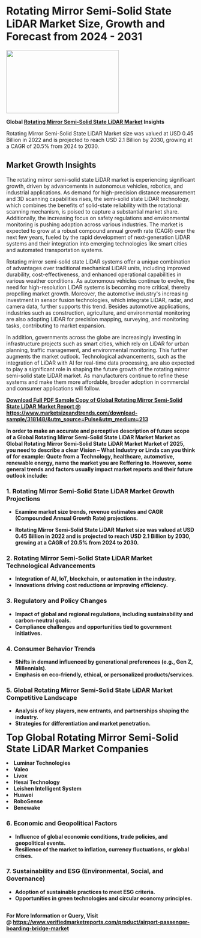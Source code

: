 <H1>Rotating Mirror Semi-Solid State LiDAR Market Size, Growth and Forecast from 2024 - 2031</H1><img class="aligncenter size-medium wp-image-584254" src="https://thirdeyenews.in/wp-content/uploads/2024/09/Global-Market-Research-300x168.jpeg" alt="" width="300" height="168" /><p><strong>Global&nbsp;<a href="https://www.marketsizeandtrends.com/download-sample/318148/&amp;utm_source=Pulse&amp;utm_medium=213">Rotating Mirror Semi-Solid State LiDAR Market</a> Insights</strong></p><p>Rotating Mirror Semi-Solid State LiDAR Market size was valued at USD 0.45 Billion in 2022 and is projected to reach USD 2.1 Billion by 2030, growing at a CAGR of 20.5% from 2024 to 2030.</p><p><h2>Market Growth Insights</h2> <p>The rotating mirror semi-solid state LiDAR market is experiencing significant growth, driven by advancements in autonomous vehicles, robotics, and industrial applications. As demand for high-precision distance measurement and 3D scanning capabilities rises, the semi-solid state LiDAR technology, which combines the benefits of solid-state reliability with the rotational scanning mechanism, is poised to capture a substantial market share. Additionally, the increasing focus on safety regulations and environmental monitoring is pushing adoption across various industries. The market is expected to grow at a robust compound annual growth rate (CAGR) over the next few years, fueled by the rapid development of next-generation LiDAR systems and their integration into emerging technologies like smart cities and automated transportation systems.</p> <p><strong><a href="#"></a></strong></p> <p>Rotating mirror semi-solid state LiDAR systems offer a unique combination of advantages over traditional mechanical LiDAR units, including improved durability, cost-effectiveness, and enhanced operational capabilities in various weather conditions. As autonomous vehicles continue to evolve, the need for high-resolution LiDAR systems is becoming more critical, thereby propelling market growth. Moreover, the automotive industry's increasing investment in sensor fusion technologies, which integrate LiDAR, radar, and camera data, further supports this trend. Besides automotive applications, industries such as construction, agriculture, and environmental monitoring are also adopting LiDAR for precision mapping, surveying, and monitoring tasks, contributing to market expansion.</p> <p>In addition, governments across the globe are increasingly investing in infrastructure projects such as smart cities, which rely on LiDAR for urban planning, traffic management, and environmental monitoring. This further augments the market outlook. Technological advancements, such as the integration of LiDAR with AI for real-time data processing, are also expected to play a significant role in shaping the future growth of the rotating mirror semi-solid state LiDAR market. As manufacturers continue to refine these systems and make them more affordable, broader adoption in commercial and consumer applications will follow.</p> <p><strong><a href="#"></p><p><span class=""><strong>Download Full PDF Sample Copy of Global Rotating Mirror Semi-Solid State LiDAR Market Report</strong> @ <a href="https://www.marketsizeandtrends.com/download-sample/318148/&amp;utm_source=Pulse&amp;utm_medium=213" target="_blank">https://www.marketsizeandtrends.com/download-sample/318148/&amp;utm_source=Pulse&amp;utm_medium=213</a></span></p><p>In order to make an accurate and perceptive description of future scope of a Global&nbsp;Rotating Mirror Semi-Solid State LiDAR Market Market as Global&nbsp;Rotating Mirror Semi-Solid State LiDAR Market Market of 2025, you need to describe a clear Vision &ndash; What Industry or Linda can you think of for example: Quote from a Technology, healthcare, automotive, renewable energy, name the market you are Reffering to. However, some general trends and factors usually impact market reports and their future outlook include:</p><h3>1.&nbsp;<strong>Rotating Mirror Semi-Solid State LiDAR Market Growth Projections</strong></h3><ul><li>Examine market size trends, revenue estimates and CAGR (Compounded Annual Growth Rate) projections.</li><li><p>Rotating Mirror Semi-Solid State LiDAR Market size was valued at USD 0.45 Billion in 2022 and is projected to reach USD 2.1 Billion by 2030, growing at a CAGR of 20.5% from 2024 to 2030.</p></li></ul><h3>2.&nbsp;<strong>Rotating Mirror Semi-Solid State LiDAR Market Technological Advancements</strong></h3><ul><li>Integration of AI, IoT, blockchain, or automation in the industry.</li><li>Innovations driving cost reductions or improving efficiency.</li></ul><h3>3.&nbsp;<strong>Regulatory and Policy Changes</strong></h3><ul><li>Impact of global and regional regulations, including sustainability and carbon-neutral goals.</li><li>Compliance challenges and opportunities tied to government initiatives.</li></ul><h3>4.&nbsp;<strong>Consumer Behavior Trends</strong></h3><ul><li>Shifts in demand influenced by generational preferences (e.g., Gen Z, Millennials).</li><li>Emphasis on eco-friendly, ethical, or personalized products/services.</li></ul><h3>5.&nbsp;<strong>Global Rotating Mirror Semi-Solid State LiDAR Market Competitive Landscape</strong></h3><ul><li>Analysis of key players, new entrants, and partnerships shaping the industry.</li><li>Strategies for differentiation and market penetration.</li></ul><p data-pm-slice="1 1 []"><span style="color: inherit; font-family: inherit; font-size: 25px;">Top Global Rotating Mirror Semi-Solid State LiDAR Market Companies</span></p><div class="" data-test-id=""><p><li>Luminar Technologies</li><li> Valeo</li><li> Livox</li><li> Hesai Technology</li><li> Leishen Intelligent System</li><li> Huawei</li><li> RoboSense</li><li> Benewake</li></p></div><h3>6.&nbsp;<strong>Economic and Geopolitical Factors</strong></h3><ul><li>Influence of global economic conditions, trade policies, and geopolitical events.</li><li>Resilience of the market to inflation, currency fluctuations, or global crises.</li></ul><h3>7.&nbsp;<strong>Sustainability and ESG (Environmental, Social, and Governance)</strong></h3><ul><li>Adoption of sustainable practices to meet ESG criteria.</li><li>Opportunities in green technologies and circular economy principles.</li></ul><h2><strong style="font-size: 14px;">For More Information or Query, Visit @&nbsp;</strong><a style="background-color: #ffffff; font-size: 14px;" href="https://www.marketsizeandtrends.com/report/rotating-mirror-semi-solid-state-lidar-market/" target="_blank">https://www.verifiedmarketreports.com/product/airport-passenger-boarding-bridge-market</a></h2>

